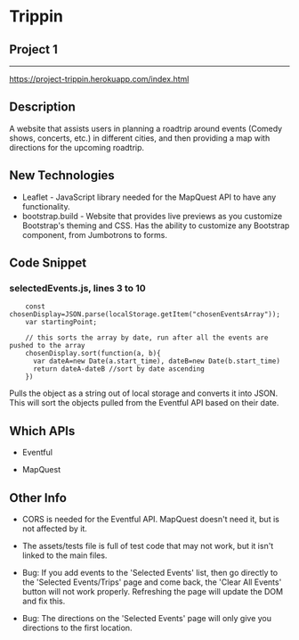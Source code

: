 # Trippin

## Project 1
***

https://project-trippin.herokuapp.com/index.html

## Description

A website that assists users in planning a roadtrip around events (Comedy shows, concerts, etc.) in different cities, and then providing a map with directions for the upcoming roadtrip.

## New Technologies
* Leaflet - JavaScript library needed for the MapQuest API to have any functionality. 
* bootstrap.build - Website that provides live previews as you customize Bootstrap's theming and CSS. Has the ability to customize any Bootstrap component, from Jumbotrons to forms.

## Code Snippet
### selectedEvents.js, lines 3 to 10
        const chosenDisplay=JSON.parse(localStorage.getItem("chosenEventsArray"));
        var startingPoint;
    
        // this sorts the array by date, run after all the events are pushed to the array
        chosenDisplay.sort(function(a, b){
          var dateA=new Date(a.start_time), dateB=new Date(b.start_time)
          return dateA-dateB //sort by date ascending
        })
Pulls the object as a string out of local storage and converts it into JSON. This will sort the objects pulled from the Eventful API based on their date.

## Which APIs

* Eventful

* MapQuest

## Other Info

* CORS is needed for the Eventful API. MapQuest doesn't need it, but is not affected by it.

* The assets/tests file is full of test code that may not work, but it isn't linked to the main files.

* Bug: If you add events to the 'Selected Events' list, then go directly to the 'Selected Events/Trips' page and come back, the 'Clear All Events' button will not work properly. Refreshing the page will update the DOM and fix this.

* Bug: The directions on the 'Selected Events' page will only give you directions to the first location.

